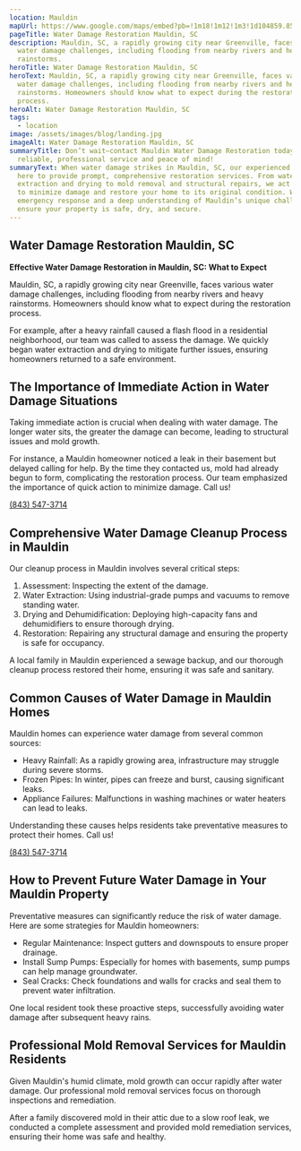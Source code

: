 ```yaml
---
location: Mauldin
mapUrl: https://www.google.com/maps/embed?pb=!1m18!1m12!1m3!1d104859.85800951993!2d-82.38062340247329!3d34.78403368763564!2m3!1f0!2f0!3f0!3m2!1i1024!2i768!4f13.1!3m3!1m2!1s0x885811b1c60029c3%3A0xac839909b861b6d!2sMauldin%2C%20SC%2C%20USA!5e0!3m2!1sen!2sph!4v1728882793700!5m2!1sen!2sph
pageTitle: Water Damage Restoration Mauldin, SC
description: Mauldin, SC, a rapidly growing city near Greenville, faces various
  water damage challenges, including flooding from nearby rivers and heavy
  rainstorms.
heroTitle: Water Damage Restoration Mauldin, SC
heroText: Mauldin, SC, a rapidly growing city near Greenville, faces various
  water damage challenges, including flooding from nearby rivers and heavy
  rainstorms. Homeowners should know what to expect during the restoration
  process.
heroAlt: Water Damage Restoration Mauldin, SC
tags:
  - location
image: /assets/images/blog/landing.jpg
imageAlt: Water Damage Restoration Mauldin, SC
summaryTitle: Don’t wait—contact Mauldin Water Damage Restoration today for
  reliable, professional service and peace of mind!
summaryText: When water damage strikes in Mauldin, SC, our experienced team is
  here to provide prompt, comprehensive restoration services. From water
  extraction and drying to mold removal and structural repairs, we act quickly
  to minimize damage and restore your home to its original condition. With 24/7
  emergency response and a deep understanding of Mauldin’s unique challenges, we
  ensure your property is safe, dry, and secure.
---
```

## Water Damage Restoration Mauldin, SC

**Effective Water Damage Restoration in Mauldin, SC: What to Expect**

Mauldin, SC, a rapidly growing city near Greenville, faces various water damage challenges, including flooding from nearby rivers and heavy rainstorms. Homeowners should know what to expect during the restoration process.

For example, after a heavy rainfall caused a flash flood in a residential neighborhood, our team was called to assess the damage. We quickly began water extraction and drying to mitigate further issues, ensuring homeowners returned to a safe environment.

## The Importance of Immediate Action in Water Damage Situations

Taking immediate action is crucial when dealing with water damage. The longer water sits, the greater the damage can become, leading to structural issues and mold growth.

For instance, a Mauldin homeowner noticed a leak in their basement but delayed calling for help. By the time they contacted us, mold had already begun to form, complicating the restoration process. Our team emphasized the importance of quick action to minimize damage. Call us!

[(843) 547-3714](tel:8435473714)

## Comprehensive Water Damage Cleanup Process in Mauldin

Our cleanup process in Mauldin involves several critical steps:

1. Assessment: Inspecting the extent of the damage.
2. Water Extraction: Using industrial-grade pumps and vacuums to remove standing water.
3. Drying and Dehumidification: Deploying high-capacity fans and dehumidifiers to ensure thorough drying.
4. Restoration: Repairing any structural damage and ensuring the property is safe for occupancy.

A local family in Mauldin experienced a sewage backup, and our thorough cleanup process restored their home, ensuring it was safe and sanitary.

## Common Causes of Water Damage in Mauldin Homes

Mauldin homes can experience water damage from several common sources:

* Heavy Rainfall: As a rapidly growing area, infrastructure may struggle during severe storms.
* Frozen Pipes: In winter, pipes can freeze and burst, causing significant leaks.
* Appliance Failures: Malfunctions in washing machines or water heaters can lead to leaks.

Understanding these causes helps residents take preventative measures to protect their homes. Call us!

[(843) 547-3714](tel:8435473714)

## How to Prevent Future Water Damage in Your Mauldin Property

Preventative measures can significantly reduce the risk of water damage. Here are some strategies for Mauldin homeowners:

* Regular Maintenance: Inspect gutters and downspouts to ensure proper drainage.
* Install Sump Pumps: Especially for homes with basements, sump pumps can help manage groundwater.
* Seal Cracks: Check foundations and walls for cracks and seal them to prevent water infiltration.

One local resident took these proactive steps, successfully avoiding water damage after subsequent heavy rains.

## Professional Mold Removal Services for Mauldin Residents

Given Mauldin's humid climate, mold growth can occur rapidly after water damage. Our professional mold removal services focus on thorough inspections and remediation.

After a family discovered mold in their attic due to a slow roof leak, we conducted a complete assessment and provided mold remediation services, ensuring their home was safe and healthy.
